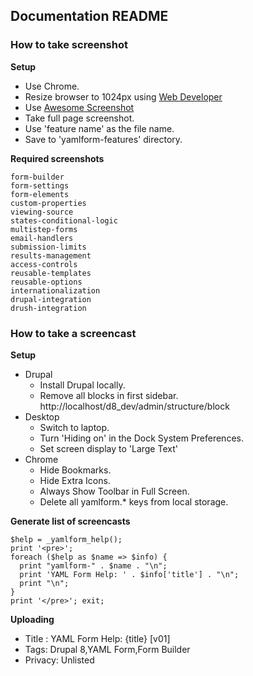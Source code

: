 Documentation README
--------------------

### How to take screenshot

**Setup**

- Use Chrome.
- Resize browser to 1024px using [Web  Developer](http://chrispederick.com/work/web-developer/)
- Use [Awesome Screenshot](http://www.awesomescreenshot.com/)
- Take full page screenshot.
- Use 'feature name' as the file name.
- Save to 'yamlform-features' directory.

**Required screenshots**

    form-builder
    form-settings
    form-elements
    custom-properties
    viewing-source
    states-conditional-logic
    multistep-forms
    email-handlers
    submission-limits
    results-management
    access-controls
    reusable-templates
    reusable-options
    internationalization
    drupal-integration
    drush-integration
    

### How to take a screencast

**Setup**

- Drupal
    - Install Drupal locally.
    - Remove all blocks in first sidebar.  
      http://localhost/d8_dev/admin/structure/block
- Desktop
    - Switch to laptop.
    - Turn 'Hiding on' in the Dock System Preferences.
    - Set screen display to 'Large Text'
- Chrome
    - Hide Bookmarks.
    - Hide Extra Icons.
    - Always Show Toolbar in Full Screen.
    - Delete all yamlform.* keys from local storage.

**Generate list of screencasts**

    $help = _yamlform_help();
    print '<pre>';
    foreach ($help as $name => $info) {
      print "yamlform-" . $name . "\n";
      print 'YAML Form Help: ' . $info['title'] . "\n";
      print "\n";
    }
    print '</pre>'; exit;
  
**Uploading**

- Title : YAML Form Help: {title} [v01]
- Tags: Drupal 8,YAML Form,Form Builder
- Privacy: Unlisted
